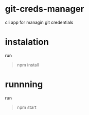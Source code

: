 # git-creds-manager
cli app for managin git credentials

# instalation
run
> npm install

# runnning
run
> npm start
